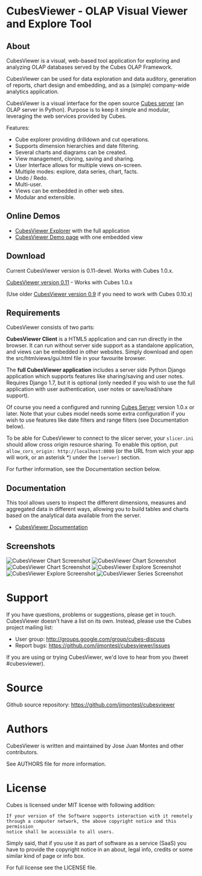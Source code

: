 CubesViewer - OLAP Visual Viewer and Explore Tool
=================================================

About
-----


CubesViewer is a visual, web-based tool application for exploring and analyzing
OLAP databases served by the Cubes OLAP Framework.

CubesViewer can be used for data exploration and data auditory,
generation of reports, chart design and embedding,
and as a (simple) company-wide analytics application.

CubesViewer is a visual interface for the
open source [Cubes server](http://databrewery.org/cubes.html) (an OLAP server in Python).
Purpose is to keep it simple and modular, leveraging the web services
provided by Cubes.


Features:

* Cube explorer providing drilldown and cut operations.
* Supports dimension hierarchies and date filtering.
* Several charts and diagrams can be created.
* View management, cloning, saving and sharing.
* User Interface allows for multiple views on-screen.
* Multiple modes: explore, data series, chart, facts.
* Undo / Redo.
* Multi-user.
* Views can be embedded in other web sites.
* Modular and extensible.

Online Demos
------------

* [CubesViewer Explorer](http://jjmontesl.github.io/cubesviewer/cv.html) with the full application
* [CubesViewer Demo page](http://jjmontesl.github.io/cubesviewer/index.html) with one embedded view

Download
------------

Current CubesViewer version is 0.11-devel. Works with Cubes 1.0.x.

[CubesViewer version 0.11](https://github.com/jjmontesl/cubesviewer/archive/master.zip) - Works with Cubes 1.0.x

(Use older [CubesViewer version 0.9](https://github.com/jjmontesl/cubesviewer/archive/v0.9.zip) if you need to work with Cubes 0.10.x)

Requirements
------------

CubesViewer consists of two parts:

**CubesViewer Client** is a HTML5 application and can run directly in the browser.
It can run without server side support as a standalone application, and
views can be embedded in other websites. Simply
download and open the src/htmlviews/gui.html file in your favourite browser.

The **full CubesViewer application** includes a server side Python Django application which supports features
like sharing/saving and user notes. Requires Django 1.7, but it is optional
(only needed if you wish to use the full application with user authentication, user notes
or save/load/share support).

Of course you need a configured and running [Cubes Server](http://databrewery.org/cubes.html) version 1.0.x or later.
Note that your cubes model needs some extra configuration if you wish to use features like date
filters and range filters (see Documentation below).

To be able for CubesViewer to connect to the slicer server, your `slicer.ini` should allow cross origin resource
sharing. To enable this option, put `allow_cors_origin: http://localhost:8000` (or the URL from wich your app will work,
or an asterisk *) under the `[server]` section.

For further information, see the Documentation section below.

Documentation
-------------

This tool allows users to inspect the different dimensions, measures and
aggregated data in different ways, allowing you to build tables and charts
based on the analytical data available from the server.

* [CubesViewer Documentation](https://github.com/jjmontesl/cubesviewer/blob/master/doc/guide/index.md)

Screenshots
-----------

![CubesViewer Chart Screenshot](https://raw.github.com/jjmontesl/cubesviewer/master/doc/screenshots/view-chart-2.png "CubesViewer Chart")
![CubesViewer Chart Screenshot](https://raw.github.com/jjmontesl/cubesviewer/master/doc/screenshots/view-chart-3-notes.png "CubesViewer Chart")
![CubesViewer Chart Screenshot](https://raw.github.com/jjmontesl/cubesviewer/master/doc/screenshots/view-chart-1.png "CubesViewer Chart")
![CubesViewer Explore Screenshot](https://raw.github.com/jjmontesl/cubesviewer/master/doc/screenshots/view-explore-1.png "CubesViewer Explore")
![CubesViewer Explore Screenshot](https://raw.github.com/jjmontesl/cubesviewer/master/doc/screenshots/view-explore-2.png "CubesViewer Explore")
![CubesViewer Series Screenshot](https://raw.github.com/jjmontesl/cubesviewer/master/doc/screenshots/view-series-1.png "CubesViewer Series")

Support
=======

If you have questions, problems or suggestions, please get in touch.
CubesViewer doesn't have a list on its own. Instead, please use
the Cubes project mailing list:

* User group: http://groups.google.com/group/cubes-discuss
* Report bugs: https://github.com/jjmontesl/cubesviewer/issues

If you are using or trying CubesViewer, we'd love to hear from you (tweet #cubesviewer).

Source
======

Github source repository: https://github.com/jjmontesl/cubesviewer

Authors
=======

CubesViewer is written and maintained by Jose Juan Montes
and other contributors.

See AUTHORS file for more information.

License
=======

Cubes is licensed under MIT license with following addition:

    If your version of the Software supports interaction with it remotely
    through a computer network, the above copyright notice and this permission
    notice shall be accessible to all users.

Simply said, that if you use it as part of software as a service (SaaS) you
have to provide the copyright notice in an about, legal info, credits or some
similar kind of page or info box.

For full license see the LICENSE file.

